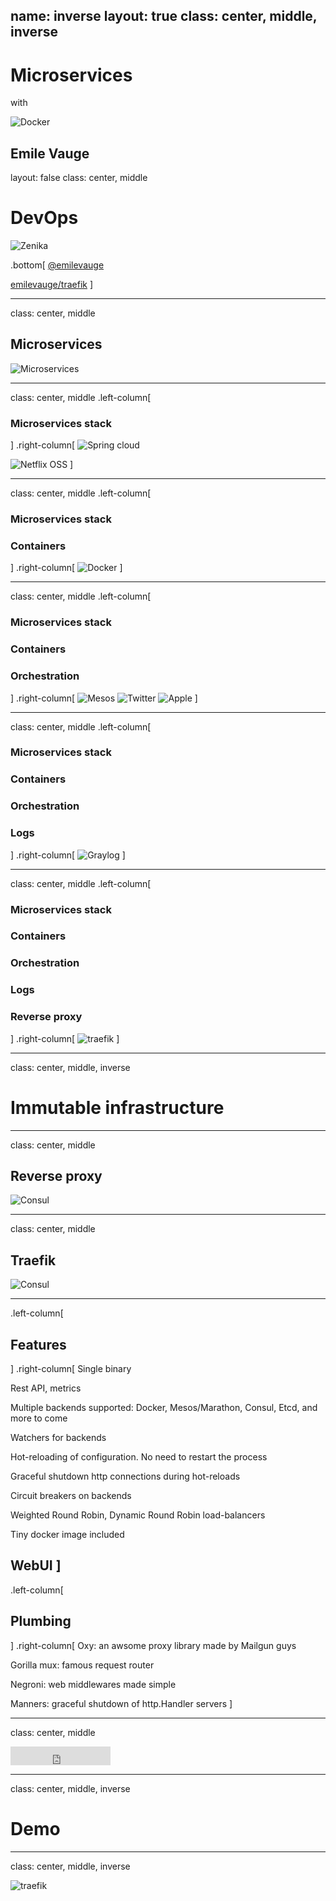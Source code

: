 name: inverse
layout: true
class: center, middle, inverse
---
# Microservices
with

![Docker](images/small_v-dark-trans.png)

Emile Vauge
---
layout: false
class: center, middle
# DevOps
![Zenika](images/logo-zenika.png)

.bottom[
<i class="fa fa-twitter fa-2x"></i> [@emilevauge](http://twitter.com/emilevauge)

<i class="fa fa-github fa-2x"></i> [emilevauge/traefik](https://github.com/emilevauge/traefik)
]

---
class: center, middle
## Microservices
![Microservices](images/microservices.jpg)

---
class: center, middle
.left-column[
### Microservices stack
]
.right-column[
![Spring cloud](images/spring-cloud.png)

![Netflix OSS](images/Netflix-OSS-Logo.png)
]

---
class: center, middle
.left-column[
### Microservices stack
### Containers
]
.right-column[
![Docker](images/small_v-dark-trans.png)
]

---
class: center, middle
.left-column[
### Microservices stack
### Containers
### Orchestration
]
.right-column[
![Mesos](images/mesos-logo.jpeg)
![Twitter](images/twitter.png)
![Apple](images/apple.png)
]

---
class: center, middle
.left-column[
### Microservices stack
### Containers
### Orchestration
### Logs
]
.right-column[
![Graylog](images/graylog.png)
]

---
class: center, middle
.left-column[
### Microservices stack
### Containers
### Orchestration
### Logs
### Reverse proxy
]
.right-column[
![traefik](images/traefik.architecture.svg)
]

---
class: center, middle,  inverse
# Immutable infrastructure

---
class: center, middle
## Reverse proxy
![Consul](images/reverse-proxy.png)

---
class: center, middle
## Traefik
![Consul](images/reverse-proxy2.png)


---
.left-column[
  ## Features
]
.right-column[
<i class="fa fa-check-square"></i> Single binary

<i class="fa fa-check-square"></i> Rest API, metrics

<i class="fa fa-check-square"></i> Multiple backends supported: Docker, Mesos/Marathon, Consul, Etcd, and more to come

<i class="fa fa-check-square"></i> Watchers for backends

<i class="fa fa-check-square"></i> Hot-reloading of configuration. No need to restart the process

<i class="fa fa-check-square"></i> Graceful shutdown http connections during hot-reloads

<i class="fa fa-check-square"></i> Circuit breakers on backends

<i class="fa fa-check-square"></i> Weighted Round Robin, Dynamic Round Robin load-balancers

<i class="fa fa-check-square"></i> Tiny docker image included

<i class="fa fa-check-square"></i> WebUI
]
---

.left-column[
  ## Plumbing
]
.right-column[
<i class="fa fa-check-square"></i> Oxy: an awsome proxy library made by Mailgun guys

<i class="fa fa-check-square"></i> Gorilla mux: famous request router

<i class="fa fa-check-square"></i> Negroni: web middlewares made simple

<i class="fa fa-check-square"></i> Manners: graceful shutdown of http.Handler servers
]

---
class: center, middle
<iframe src="https://ghbtns.com/github-btn.html?user=emilevauge&repo=traefik&type=star&count=true&size=large" frameborder="0" scrolling="0" width="160px" height="30px"></iframe>

---
class: center, middle, inverse
# Demo

---
class: center, middle, inverse

![traefik](images/traefik.site.svg)
